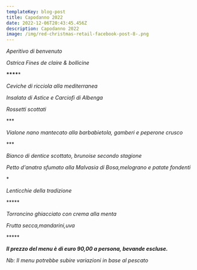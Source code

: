 ```yaml
---
templateKey: blog-post
title: Capodanno 2022
date: 2022-12-06T20:43:45.456Z
description: Capodanno 2022
image: /img/red-christmas-retail-facebook-post-8-.png
---
```

*Aperitivo di benvenuto*

*Ostrica Fines de claire & bollicine*

**\*\*\*\****

*Ceviche di ricciola alla mediterranea*

*Insalata di Astice e Carciofi di Albenga* 

*Rossetti scottati*

\*\**

*Vialone nano mantecato alla barbabietola,
gamberi e peperone crusco*

\*\**

*Bianco di dentice scottato, brunoise secondo stagione*

*Petto d'anatra sfumato alla Malvasia di Bosa,melograno e patate fondenti*

*﻿**

*Lenticchie della tradizione*

\*\*\*\**

*Torroncino ghiacciato con crema alla menta*

*﻿Frutta secca,mandarini,uva*

\*\*\*\**

***Il prezzo del menu è di euro 90,00 a persona, bevande escluse.***

*Nb: Il menu potrebbe subire variazioni in base al pescato*